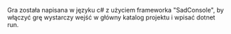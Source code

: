 Gra została napisana w języku c# z użyciem frameworka "SadConsole", by włączyć grę wystarczy wejść w główny katalog projektu i wpisać dotnet run.
